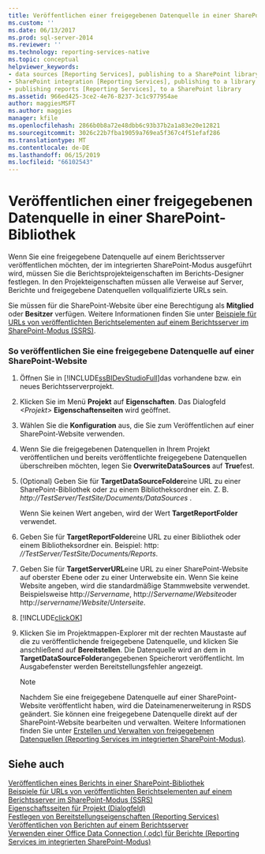 ```yaml
---
title: Veröffentlichen einer freigegebenen Datenquelle in einer SharePoint-Bibliothek | Microsoft-Dokumentation
ms.custom: ''
ms.date: 06/13/2017
ms.prod: sql-server-2014
ms.reviewer: ''
ms.technology: reporting-services-native
ms.topic: conceptual
helpviewer_keywords:
- data sources [Reporting Services], publishing to a SharePoint library
- SharePoint integration [Reporting Services], publishing to a library
- publishing reports [Reporting Services], to a SharePoint library
ms.assetid: 966ed425-3ce2-4e76-8237-3c1c977954ae
author: maggiesMSFT
ms.author: maggies
manager: kfile
ms.openlocfilehash: 2866b0b8a72e48dbb6c93b37b2a1a83e20e12821
ms.sourcegitcommit: 3026c22b7fba19059a769ea5f367c4f51efaf286
ms.translationtype: MT
ms.contentlocale: de-DE
ms.lasthandoff: 06/15/2019
ms.locfileid: "66102543"
---
```

# <a name="publish-a-shared-data-source-to-a-sharepoint-library"></a>Veröffentlichen einer freigegebenen Datenquelle in einer SharePoint-Bibliothek
  Wenn Sie eine freigegebene Datenquelle auf einem Berichtsserver veröffentlichen möchten, der im integrierten SharePoint-Modus ausgeführt wird, müssen Sie die Berichtsprojekteigenschaften im Berichts-Designer festlegen. In den Projekteigenschaften müssen alle Verweise auf Server, Berichte und freigegebene Datenquellen vollqualifizierte URLs sein.  
  
 Sie müssen für die SharePoint-Website über eine Berechtigung als **Mitglied** oder **Besitzer** verfügen. Weitere Informationen finden Sie unter [Beispiele für URLs von veröffentlichten Berichtselementen auf einem Berichtsserver im SharePoint-Modus &#40;SSRS&#41;](../tools/url-examples-for-items-on-a-report-server-sharepoint-mode.md).  
  
### <a name="to-publish-a-shared-data-source-to-a-sharepoint-site"></a>So veröffentlichen Sie eine freigegebene Datenquelle auf einer SharePoint-Website  
  
1.  Öffnen Sie in [!INCLUDE[ssBIDevStudioFull](../../includes/ssbidevstudiofull-md.md)]das vorhandene bzw. ein neues Berichtsserverprojekt.  
  
2.  Klicken Sie im Menü **Projekt** auf **Eigenschaften**. Das Dialogfeld _\<Projekt>_ **Eigenschaftenseiten** wird geöffnet.  
  
3.  Wählen Sie die **Konfiguration** aus, die Sie zum Veröffentlichen auf einer SharePoint-Website verwenden.  
  
4.  Wenn Sie die freigegebenen Datenquellen in Ihrem Projekt veröffentlichen und bereits veröffentlichte freigegebene Datenquellen überschreiben möchten, legen Sie **OverwriteDataSources** auf **True**fest.  
  
5.  (Optional) Geben Sie für **TargetDataSourceFolder**eine URL zu einer SharePoint-Bibliothek oder zu einem Bibliotheksordner ein. Z. B. *http://TestServer/TestSite/Documents/DataSources* .  
  
     Wenn Sie keinen Wert angeben, wird der Wert **TargetReportFolder** verwendet.  
  
6.  Geben Sie für **TargetReportFolder**eine URL zu einer Bibliothek oder einem Bibliotheksordner ein. Beispiel: http: *//TestServer/TestSite/Documents/Reports*.  
  
7.  Geben Sie für **TargetServerURL**eine URL zu einer SharePoint-Website auf oberster Ebene oder zu einer Unterwebsite ein. Wenn Sie keine Website angeben, wird die standardmäßige Stammwebsite verwendet. Beispielsweise http://*Servername*, http://*Servername*/*Website*oder http://*servername*/*Website*/*Unterseite*.  
  
8.  [!INCLUDE[clickOK](../../includes/clickok-md.md)]  
  
9. Klicken Sie im Projektmappen-Explorer mit der rechten Maustaste auf die zu veröffentlichende freigegebene Datenquelle, und klicken Sie anschließend auf **Bereitstellen**. Die Datenquelle wird an dem in **TargetDataSourceFolder**angegebenen Speicherort veröffentlicht. Im Ausgabefenster werden Bereitstellungsfehler angezeigt.  
  
    > [!NOTE]  
    >  Nachdem Sie eine freigegebene Datenquelle auf einer SharePoint-Website veröffentlicht haben, wird die Dateinamenerweiterung in RSDS geändert. Sie können eine freigegebene Datenquelle direkt auf der SharePoint-Website bearbeiten und verwalten. Weitere Informationen finden Sie unter [Erstellen und Verwalten von freigegebenen Datenquellen (Reporting Services im integrierten SharePoint-Modus)](../create-manage-shared-data-sources-reporting-services-sharepoint-integrated-mode.md).  
  
## <a name="see-also"></a>Siehe auch  
 [Veröffentlichen eines Berichts in einer SharePoint-Bibliothek](publish-a-report-to-a-sharepoint-library.md)   
 [Beispiele für URLs von veröffentlichten Berichtselementen auf einem Berichtsserver im SharePoint-Modus &#40;SSRS&#41;](../tools/url-examples-for-items-on-a-report-server-sharepoint-mode.md)   
 [Eigenschaftsseiten für Projekt (Dialogfeld)](../tools/project-property-pages-dialog-box.md)   
 [Festlegen von Bereitstellungseigenschaften &#40;Reporting Services&#41;](../tools/set-deployment-properties-reporting-services.md)   
 [Veröffentlichen von Berichten auf einem Berichtsserver](publishing-reports-to-a-report-server.md)   
 [Verwenden einer Office Data Connection &#40;.odc&#41; für Berichte &#40;Reporting Services im integrierten SharePoint-Modus&#41;](../report-data/use-an-office-data-connection-odc-with-reports.md)  
  
  
